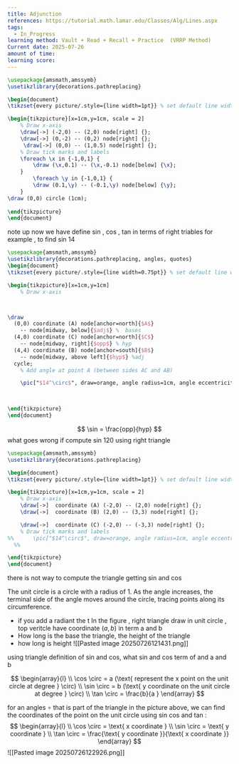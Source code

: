 ```yaml
---
title: Adjunction
references: https://tutorial.math.lamar.edu/Classes/Alg/Lines.aspx
tags:
  - In_Progress
learning method: Vault + Read + Recall + Practice  (VRRP Method)
Current date: 2025-07-26
amount of time: 
learning score:
---
```





```tikz
\usepackage{amsmath,amssymb}
\usetikzlibrary{decorations.pathreplacing}

\begin{document}
\tikzset{every picture/.style={line width=1pt}} % set default line width

\begin{tikzpicture}[x=1cm,y=1cm, scale = 2]
    % Draw x-axis 
    \draw[->] (-2,0) -- (2,0) node[right] {};
    \draw[->] (0,-2) -- (0,2) node[right] {}; 
     \draw[->] (0,0) -- (1,0.5) node[right] {};
    % Draw tick marks and labels
    \foreach \x in {-1,0,1} {
        \draw (\x,0.1) -- (\x,-0.1) node[below] {\x};
    }
        \foreach \y in {-1,0,1} {
        \draw (0.1,\y) -- (-0.1,\y) node[below] {\y};
    } 
\draw (0,0) circle (1cm);
 
\end{tikzpicture}
\end{document}

```
note up now   we have define sin , cos  , tan in terms of right triables for example , to find  sin 14 

```tikz
\usepackage{amsmath,amssymb}
\usetikzlibrary{decorations.pathreplacing, angles, quotes}
\begin{document}
\tikzset{every picture/.style={line width=0.75pt}} % set default line width

\begin{tikzpicture}[x=1cm,y=1cm]
    % Draw x-axis



\draw 
  (0,0) coordinate (A) node[anchor=north]{$A$}
    -- node[midway, below]{$adj$} %  bases 
  (4,0) coordinate (C) node[anchor=north]{$C$}
    -- node[midway, right]{$opp$} % hyp 
  (4,4) coordinate (B) node[anchor=south]{$B$}
    -- node[midway, above left]{$hyp$} %adj
  cycle;
    % Add angle at point A (between sides AC and AB)

    \pic["$14^\circ$", draw=orange, angle radius=1cm, angle eccentricity=1.2] {angle = C--A--B} ;


 
\end{tikzpicture}
\end{document}

```
$$
 \sin  = \frac{opp}{hyp}
$$
what goes wrong if compute sin 120 using right triangle 


```tikz
\usepackage{amsmath,amssymb}
\usetikzlibrary{decorations.pathreplacing}

\begin{document}
\tikzset{every picture/.style={line width=1pt}} % set default line width

\begin{tikzpicture}[x=1cm,y=1cm, scale = 2]
    % Draw x-axis 
    \draw[->]  coordinate (A) (-2,0) -- (2,0) node[right] {};
    \draw[->]  coordinate (B) (2,0) -- (3,3) node[right] {};

    \draw[->]  coordinate (C) (-2,0) -- (-3,3) node[right] {};
    % Draw tick marks and labels
%%      \pic["$14^\circ$", draw=orange, angle radius=1cm, angle eccentricity=1.2] {angle = C--A--B} ;
  %% 

\end{tikzpicture}
\end{document}

```

there is  not way to compute  the triangle getting sin and cos 




The unit circle is a circle with a radius of 1. As the angle increases, the terminal side of the angle moves around the circle, tracing points along its circumference.
- if you add  a radiant the t
In the figure , right triangle draw  in unit circle , top veritcle have coordinate $(a,b)$ in term a and b 
- How long is the base  the triangle,  the height of the triangle 
- how long is height 
![[Pasted image 20250726121431.png]]  


using triangle definition of sin and cos, what sin and cos term of and a and b 

$$
 \begin{array}{l} \\
\cos \circ  = a  (\text{ represent the x point on the unit circle at degree } \circ)   \\
\sin \circ   = b  (\text{ y coordinate on the unit circle at degree } \circ)  \\
\tan \circ   = \frac{b}{a } 
\end{array}
$$

for an angles $\circ$ that is part of the triangle in the picture above, we can find the coordinates of the point on the unit circle using  sin cos  and tan  :  
$$
\begin{array}{l} \\
\cos \circ  = \text{ x coordinate }  \\
\sin  \circ  = \text{ y coordinate }   \\
\tan \circ  = \frac{\text{ y coordinate }}{\text{ x coordinate }}
\end{array}
$$
![[Pasted image 20250726122926.png]]
